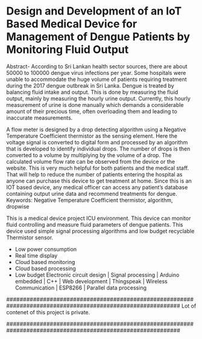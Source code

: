# Design and Development of an IoT Based Medical Device for Management of Dengue Patients by Monitoring Fluid Output

Abstract- According to Sri Lankan health sector sources, there are about 50000 to 100000 dengue virus infections per year. Some hospitals were unable to accommodate the huge volume of patients requiring treatment during the 2017 dengue outbreak in Sri Lanka. Dengue is treated by balancing fluid intake and output. This is done by measuring the fluid output, mainly by measuring the hourly urine output. Currently, this hourly measurement of urine is done manually which demands a considerable amount of their precious time, often overloading them and leading to inaccurate measurements. 

A flow meter is designed by a drop detecting algorithm using a Negative Temperature Coefficient thermistor as the sensing element. Here the voltage signal is converted to digital form and processed by an algorithm that is developed to identify individual drops. The number of drops is then converted to a volume by multiplying by the volume of a drop. The calculated volume flow rate can be observed from the device or the website. This is very much helpful for both patients and the medical staff. That will help to reduce the number of patients entering the hospital as anyone can purchase this device to get treatment at home. Since this is an IOT based device, any medical officer can access any patient’s database containing output urine data and recommend treatments for dengue.
Keywords:	Negative Temperature Coefficient thermistor, algorithm, dropwise

This is a medical device project ICU environment. This device can monitor fluid controlling and measure fluid parameters of dengue patients. This device used simple signal processing algorithms and low budget recyclable Thermistor sensor.
 - Low power consumption
 - Real time display
 - Cloud based monitoring
 - Cloud based processing
 - Low budget
Electronic circuit design | Signal processing | Arduino embedded | C++ | Web development | Thingspeak | Wireless Communication | ESP8266 | Parallel data processing

############################################################################################################
            Lot of contenet of this project is private. 

############################################################################################################
